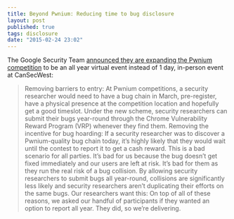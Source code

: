 ```yaml
---
title: Beyond Pwnium: Reducing time to bug disclosure
layout: post
published: true
tags: disclosure
date: "2015-02-24 23:02"
---
```


The Google Security Team [announced they are expanding the Pwnium competition](http://googleonlinesecurity.blogspot.co.uk/2015/02/pwnium-v-never-ending-pwnium.html) to be an all year virtual event instead of  1 day, in-person event at CanSecWest:

>Removing barriers to entry: At Pwnium competitions, a security researcher would need to have a bug chain in March, pre-register, have a physical presence at the competition location and hopefully get a good timeslot. Under the new scheme, security researchers can submit their bugs year-round through the Chrome Vulnerability Reward Program (VRP) whenever they find them. 
>Removing the incentive for bug hoarding: If a security researcher was to discover a Pwnium-quality bug chain today, it’s highly likely that they would wait until the contest to report it to get a cash reward. This is a bad scenario for all parties. It’s bad for us because the bug doesn’t get fixed immediately and our users are left at risk. It’s bad for them as they run the real risk of a bug collision. By allowing security researchers to submit bugs all year-round, collisions are significantly less likely and security researchers aren’t duplicating their efforts on the same bugs.
>Our researchers want this: On top of all of these reasons, we asked our handful of participants if they wanted an option to report all year. They did, so we’re delivering.
